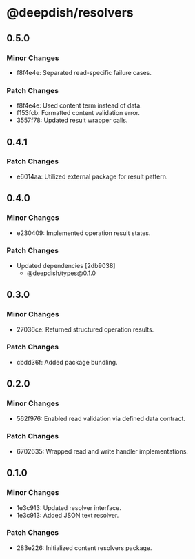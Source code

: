# @deepdish/resolvers

## 0.5.0

### Minor Changes

- f8f4e4e: Separated read-specific failure cases.

### Patch Changes

- f8f4e4e: Used content term instead of data.
- f153fcb: Formatted content validation error.
- 3557f78: Updated result wrapper calls.

## 0.4.1

### Patch Changes

- e6014aa: Utilized external package for result pattern.

## 0.4.0

### Minor Changes

- e230409: Implemented operation result states.

### Patch Changes

- Updated dependencies [2db9038]
  - @deepdish/types@0.1.0

## 0.3.0

### Minor Changes

- 27036ce: Returned structured operation results.

### Patch Changes

- cbdd36f: Added package bundling.

## 0.2.0

### Minor Changes

- 562f976: Enabled read validation via defined data contract.

### Patch Changes

- 6702635: Wrapped read and write handler implementations.

## 0.1.0

### Minor Changes

- 1e3c913: Updated resolver interface.
- 1e3c913: Added JSON text resolver.

### Patch Changes

- 283e226: Initialized content resolvers package.
